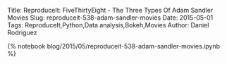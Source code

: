 Title: ReproduceIt: FiveThirtyEight - The Three Types Of Adam Sandler Movies
Slug: reproduceit-538-adam-sandler-movies
Date: 2015-05-01
Tags: ReproduceIt,Python,Data analysis,Bokeh,Movies
Author: Daniel Rodriguez

{% notebook blog/2015/05/reproduceit-538-adam-sandler-movies.ipynb %}
